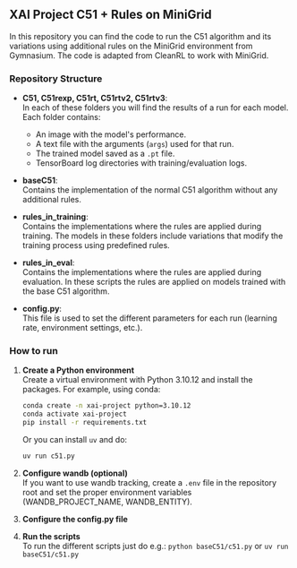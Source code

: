 ## XAI Project C51 + Rules on MiniGrid

In this repository you can find the code to run the C51 algorithm and its variations using additional rules on the MiniGrid environment from Gymnasium. The code is adapted from CleanRL to work with MiniGrid.

### Repository Structure

- **C51, C51rexp, C51rt, C51rtv2, C51rtv3**:  
  In each of these folders you will find the results of a run for each model. Each folder contains:
  - An image with the model's performance.
  - A text file with the arguments (`args`) used for that run.
  - The trained model saved as a `.pt` file.
  - TensorBoard log directories with training/evaluation logs.
  
- **baseC51**:  
  Contains the implementation of the normal C51 algorithm without any additional rules.

- **rules_in_training**:  
  Contains the implementations where the rules are applied during training. The models in these folders include variations that modify the training process using predefined rules.

- **rules_in_eval**:  
  Contains the implementations where the rules are applied during evaluation. In these scripts the rules are applied on models trained with the base C51 algorithm.

- **config.py**:  
  This file is used to set the different parameters for each run (learning rate, environment settings, etc.).

### How to run

1. **Create a Python environment**  
   Create a virtual environment with Python 3.10.12 and install the packages. For example, using conda:
   ```bash
   conda create -n xai-project python=3.10.12
   conda activate xai-project
   pip install -r requirements.txt
   ```

   Or you can install `uv` and do:
   ```bash
   uv run c51.py
   ```
2. **Configure wandb (optional)** \
   If you want to use wandb tracking, create a `.env` file in the repository root and set the proper environment variables (WANDB_PROJECT_NAME, WANDB_ENTITY).

3. **Configure the config.py file**

4. **Run the scripts** \
   To run the different scripts just do e.g.: ```python baseC51/c51.py``` or ```uv run baseC51/c51.py```
